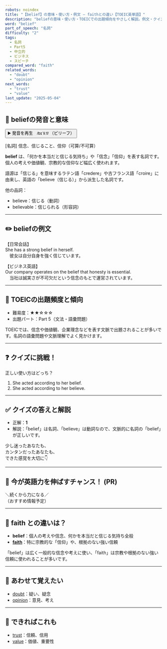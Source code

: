 ```yaml
---
robots: noindex
title: "【belief】の意味・使い方・例文 ― faithとの違い【TOEIC英単語】"
description: "beliefの意味・使い方・TOEICでの出題傾向をやさしく解説。例文・クイズ付きでfaithとの違いもわかりやすく学べます。"
word: "belief"
part_of_speech: "名詞"
difficulty: "2"
tags:
  - 名詞
  - Part5
  - 中立的
  - ビジネス
  - スピーチ
compared_word: "faith"
related_words:
  - "doubt"
  - "opinion"
next_words:
  - "trust"
  - "value"
last_update: "2025-05-04"
---
```


## 🔰 beliefの発音と意味

<button class="play-audio" onclick="playTTS('belief')">
  <span class="play-audio-main">
    ▶️ 発音を再生　/bɪˈliːf/
  </span>
  <span class="play-audio-sub">
    （ビリーフ）
  </span>
</button>

[名詞] 信念、信じること、信仰（可算/不可算）

**belief** は、「何かを本当だと信じる気持ち」や「信念」「信仰」を表す名詞です。個人の考えや価値観、宗教的な信仰など幅広く使われます。

語源は「信じる」を意味するラテン語「credere」や古フランス語「croire」に由来し、英語の「believe（信じる）」から派生した名詞です。

他の品詞：  
- believe：信じる（動詞）
- believable：信じられる（形容詞）

---

## ✏️ beliefの例文

【日常会話】  
She has a strong belief in herself.  
　彼女は自分自身を強く信じています。

【ビジネス英語】  
Our company operates on the belief that honesty is essential.  
　当社は誠実さが不可欠だという信念のもとで運営されています。

---

## 🎯 TOEICの出題頻度と傾向

- 難易度：★★☆☆☆
- 出題パート：Part 5（文法・語彙問題）

TOEICでは、信念や価値観、企業理念などを表す文脈で出題されることが多いです。名詞の語彙問題や文脈理解でよく見かけます。

---

## ❓ クイズに挑戦！

正しい使い方はどっち？

1. She acted according to her belief.  
2. She acted according to her believe.

---

## ✅ クイズの答えと解説

- 正解：**1**
- 解説：「belief」は名詞、「believe」は動詞なので、文脈的に名詞の「belief」が正しいです。

少し迷ったあなたも、  
カンタンだったあなたも、  
できた感覚を大切に👇️

---

## 🚀 今が英語力を伸ばすチャンス！ (PR)

<div class="info-center">
＼続くから力になる／<br>  
（おすすめ情報予定）
</div>

---

## 🤔  faith との違いは？

- **belief**：個人の考えや信念、何かを本当だと信じる気持ち全般
- **[faith](/faith)**：特に宗教的な「信仰」や、根拠のない強い信頼

「belief」は広く一般的な信念や考えに使い、「faith」は宗教や根拠のない強い信頼に使われることが多いです。

---

## 🧩 あわせて覚えたい

- [doubt](/doubt)：疑い、疑念
- [opinion](/opinion)：意見、考え

---

## 📖 できればこれも

- [trust](/trust)：信頼、信用
- [value](/value)：価値、重要性

<!-- cvid: aid13_bid33 -->
